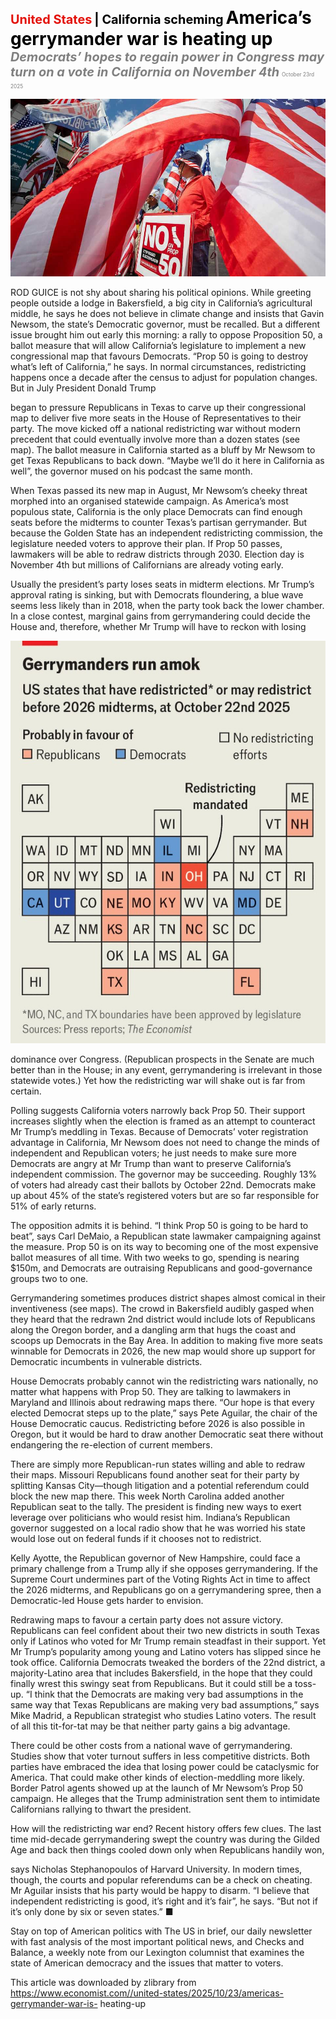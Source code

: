 <span style="color:#E3120B; font-size:14.9pt; font-weight:bold;">United States</span> <span style="color:#000000; font-size:14.9pt; font-weight:bold;">| California scheming</span>
<span style="color:#000000; font-size:21.0pt; font-weight:bold;">America’s gerrymander war is heating up</span>
<span style="color:#808080; font-size:14.9pt; font-weight:bold; font-style:italic;">Democrats’ hopes to regain power in Congress may turn on a vote in California on November 4th</span>
<span style="color:#808080; font-size:6.2pt;">October 23rd 2025</span>

![](../images/012_Americas_gerrymander_war_is_heating_up/p0056_img01.jpeg)

ROD GUICE is not shy about sharing his political opinions. While greeting people outside a lodge in Bakersfield, a big city in California’s agricultural middle, he says he does not believe in climate change and insists that Gavin Newsom, the state’s Democratic governor, must be recalled. But a different issue brought him out early this morning: a rally to oppose Proposition 50, a ballot measure that will allow California’s legislature to implement a new congressional map that favours Democrats. “Prop 50 is going to destroy what’s left of California,” he says. In normal circumstances, redistricting happens once a decade after the census to adjust for population changes. But in July President Donald Trump

began to pressure Republicans in Texas to carve up their congressional map to deliver five more seats in the House of Representatives to their party. The move kicked off a national redistricting war without modern precedent that could eventually involve more than a dozen states (see map). The ballot measure in California started as a bluff by Mr Newsom to get Texas Republicans to back down. “Maybe we’ll do it here in California as well”, the governor mused on his podcast the same month.

When Texas passed its new map in August, Mr Newsom’s cheeky threat morphed into an organised statewide campaign. As America’s most populous state, California is the only place Democrats can find enough seats before the midterms to counter Texas’s partisan gerrymander. But because the Golden State has an independent redistricting commission, the legislature needed voters to approve their plan. If Prop 50 passes, lawmakers will be able to redraw districts through 2030. Election day is November 4th but millions of Californians are already voting early.

Usually the president’s party loses seats in midterm elections. Mr Trump’s approval rating is sinking, but with Democrats floundering, a blue wave seems less likely than in 2018, when the party took back the lower chamber. In a close contest, marginal gains from gerrymandering could decide the House and, therefore, whether Mr Trump will have to reckon with losing

![](../images/012_Americas_gerrymander_war_is_heating_up/p0057_img01.jpeg)

dominance over Congress. (Republican prospects in the Senate are much better than in the House; in any event, gerrymandering is irrelevant in those statewide votes.) Yet how the redistricting war will shake out is far from certain.

Polling suggests California voters narrowly back Prop 50. Their support increases slightly when the election is framed as an attempt to counteract Mr Trump’s meddling in Texas. Because of Democrats’ voter registration advantage in California, Mr Newsom does not need to change the minds of independent and Republican voters; he just needs to make sure more Democrats are angry at Mr Trump than want to preserve California’s independent commission. The governor may be succeeding. Roughly 13% of voters had already cast their ballots by October 22nd. Democrats make up about 45% of the state’s registered voters but are so far responsible for 51% of early returns.

The opposition admits it is behind. “I think Prop 50 is going to be hard to beat”, says Carl DeMaio, a Republican state lawmaker campaigning against the measure. Prop 50 is on its way to becoming one of the most expensive ballot measures of all time. With two weeks to go, spending is nearing $150m, and Democrats are outraising Republicans and good-governance groups two to one.

Gerrymandering sometimes produces district shapes almost comical in their inventiveness (see maps). The crowd in Bakersfield audibly gasped when they heard that the redrawn 2nd district would include lots of Republicans along the Oregon border, and a dangling arm that hugs the coast and scoops up Democrats in the Bay Area. In addition to making five more seats winnable for Democrats in 2026, the new map would shore up support for Democratic incumbents in vulnerable districts.

House Democrats probably cannot win the redistricting wars nationally, no matter what happens with Prop 50. They are talking to lawmakers in Maryland and Illinois about redrawing maps there. “Our hope is that every elected Democrat steps up to the plate,” says Pete Aguilar, the chair of the House Democratic caucus. Redistricting before 2026 is also possible in Oregon, but it would be hard to draw another Democratic seat there without endangering the re-election of current members.

There are simply more Republican-run states willing and able to redraw their maps. Missouri Republicans found another seat for their party by splitting Kansas City—though litigation and a potential referendum could block the new map there. This week North Carolina added another Republican seat to the tally. The president is finding new ways to exert leverage over politicians who would resist him. Indiana’s Republican governor suggested on a local radio show that he was worried his state would lose out on federal funds if it chooses not to redistrict.

Kelly Ayotte, the Republican governor of New Hampshire, could face a primary challenge from a Trump ally if she opposes gerrymandering. If the Supreme Court undermines part of the Voting Rights Act in time to affect the 2026 midterms, and Republicans go on a gerrymandering spree, then a Democratic-led House gets harder to envision.

Redrawing maps to favour a certain party does not assure victory. Republicans can feel confident about their two new districts in south Texas only if Latinos who voted for Mr Trump remain steadfast in their support. Yet Mr Trump’s popularity among young and Latino voters has slipped since he took office. California Democrats tweaked the borders of the 22nd district, a majority-Latino area that includes Bakersfield, in the hope that they could finally wrest this swingy seat from Republicans. But it could still be a toss-up. “I think that the Democrats are making very bad assumptions in the same way that Texas Republicans are making very bad assumptions,” says Mike Madrid, a Republican strategist who studies Latino voters. The result of all this tit-for-tat may be that neither party gains a big advantage.

There could be other costs from a national wave of gerrymandering. Studies show that voter turnout suffers in less competitive districts. Both parties have embraced the idea that losing power could be cataclysmic for America. That could make other kinds of election-meddling more likely. Border Patrol agents showed up at the launch of Mr Newsom’s Prop 50 campaign. He alleges that the Trump administration sent them to intimidate Californians rallying to thwart the president.

How will the redistricting war end? Recent history offers few clues. The last time mid-decade gerrymandering swept the country was during the Gilded Age and back then things cooled down only when Republicans handily won,

says Nicholas Stephanopoulos of Harvard University. In modern times, though, the courts and popular referendums can be a check on cheating. Mr Aguilar insists that his party would be happy to disarm. “I believe that independent redistricting is good, it’s right and it’s fair”, he says. “But not if it’s only done by six or seven states.” ■

Stay on top of American politics with The US in brief, our daily newsletter with fast analysis of the most important political news, and Checks and Balance, a weekly note from our Lexington columnist that examines the state of American democracy and the issues that matter to voters.

This article was downloaded by zlibrary from https://www.economist.com//united-states/2025/10/23/americas-gerrymander-war-is- heating-up